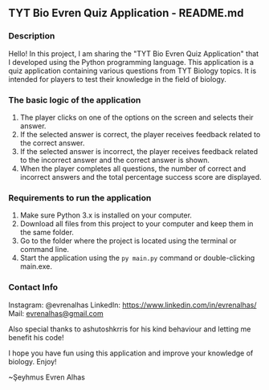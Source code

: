 ## TYT Bio Evren Quiz Application - README.md

### Description
Hello! In this project, I am sharing the "TYT Bio Evren Quiz Application" that I developed using the Python programming language. This application is a quiz application containing various questions from TYT Biology topics. It is intended for players to test their knowledge in the field of biology.

### The basic logic of the application
1) The player clicks on one of the options on the screen and selects their answer.
2) If the selected answer is correct, the player receives feedback related to the correct answer.
3) If the selected answer is incorrect, the player receives feedback related to the incorrect answer and the correct answer is shown.
4) When the player completes all questions, the number of correct and incorrect answers and the total percentage success score are displayed.

### Requirements to run the application
1) Make sure Python 3.x is installed on your computer.
2) Download all files from this project to your computer and keep them in the same folder.
3) Go to the folder where the project is located using the terminal or command line.
4) Start the application using the `py main.py` command or double-clicking main.exe.

### Contact Info
Instagram: @evrenalhas
LinkedIn: https://www.linkedin.com/in/evrenalhas/
Mail: evrenalhas@gmail.com

Also special thanks to ashutoshkrris for his kind behaviour and letting me benefit his code!

I hope you have fun using this application and improve your knowledge of biology. Enjoy!

~Şeyhmus Evren Alhas
